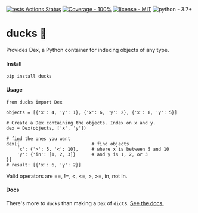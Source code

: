 [![tests Actions Status](https://github.com/manimino/ducks/workflows/tests/badge.svg)](https://github.com/manimino/ducks/actions)
[![Coverage - 100%](https://img.shields.io/static/v1?label=Coverage&message=100%&color=2ea44f)](test/cov.txt)
[![license - MIT](https://img.shields.io/static/v1?label=license&message=MIT&color=2ea44f)](/LICENSE)
![python - 3.7+](https://img.shields.io/static/v1?label=python&message=3.7%2B&color=2ea44f)

# ducks 🦆

Provides Dex, a Python container for indexing objects of any type.

#### Install

```
pip install ducks
```

#### Usage

```
from ducks import Dex

objects = [{'x': 4, 'y': 1}, {'x': 6, 'y': 2}, {'x': 8, 'y': 5}]

# Create a Dex containing the objects. Index on x and y.
dex = Dex(objects, ['x', 'y'])  

# find the ones you want
dex[{                           # find objects
    'x': {'>': 5, '<': 10},     # where x is between 5 and 10
    'y': {'in': [1, 2, 3]}      # and y is 1, 2, or 3
}]
# result: [{'x': 6, 'y': 2}]
```

Valid operators are ==, !=, <, <=, >, >=, in, not in. 

#### Docs

There's more to `ducks` than making a `Dex` of `dict`s. [See the docs.](https://ducks.readthedocs.io)
